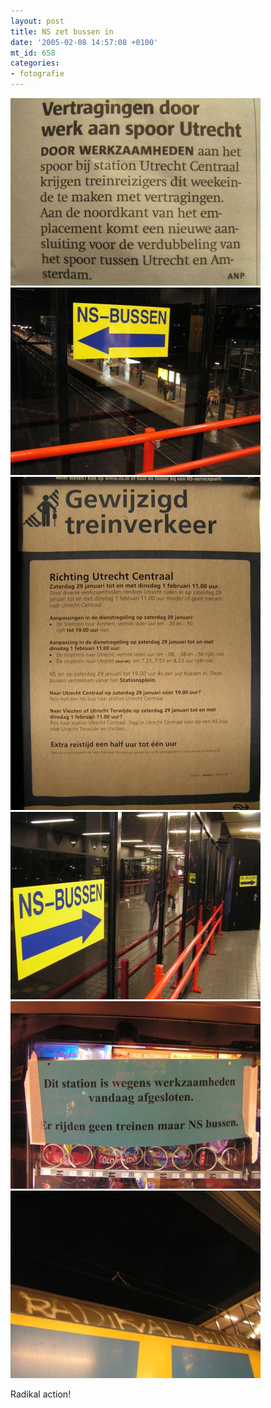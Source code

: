 ```yaml
---
layout: post
title: NS zet bussen in
date: '2005-02-08 14:57:08 +0100'
mt_id: 658
categories:
- fotografie
---
```

<img src="/images/vertraging1.jpg" alt="Metro bericht" width="400" height="300" />
<br />
<img src="/images/vertraging2.jpg" alt="Bordje 1" width="400" height="300" />
<br />
<img src="/images/vertraging3.jpg" alt="Poster" width="400" height="533" />
<br />
<img src="/images/vertraging4.jpg" alt="Bordje 2" width="400" height="300" />
<br />
<img src="/images/vertraging5.jpg" alt="Snoepautomaat" width="400" height="300" />
<br />
<img src="/images/vertraging6.jpg" alt="Radikal Action" width="400" height="300" />

Radikal action!
